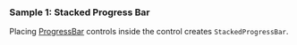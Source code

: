 ### Sample 1: Stacked Progress Bar

Placing [ProgressBar](/docs/controls/bootstrap/ProgressBar) controls inside the control creates `StackedProgressBar`.